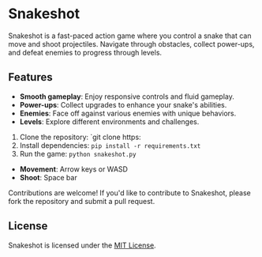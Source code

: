 # Snakeshot

Snakeshot is a fast-paced action game where you control a snake that can move and shoot projectiles. Navigate through obstacles, collect power-ups, and defeat enemies to progress through levels.

## Features
* **Smooth gameplay**: Enjoy responsive controls and fluid gameplay.
* **Power-ups**: Collect upgrades to enhance your snake's abilities.
* **Enemies**: Face off against various enemies with unique behaviors.
* **Levels**: Explore different environments and challenges.

               
1. Clone the repository: `git clone https:                                         
2. Install dependencies: `pip install -r requirements.txt`
3. Run the game: `python snakeshot.py`

           
* **Movement**: Arrow keys or WASD
* **Shoot**: Space bar

               
Contributions are welcome! If you'd like to contribute to Snakeshot, please fork the repository and submit a pull request.

## License
Snakeshot is licensed under the [MIT License](LICENSE).
